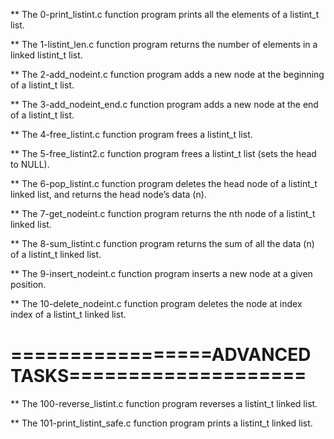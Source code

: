 ** The 0-print_listint.c function program prints all the elements of a listint_t list.

** The 1-listint_len.c function program returns the number of elements in a linked listint_t list.

** The 2-add_nodeint.c function program adds a new node at the beginning of a listint_t list.

** The 3-add_nodeint_end.c function program adds a new node at the end of a listint_t list.

** The 4-free_listint.c function program frees a listint_t list.

** The 5-free_listint2.c function program frees a listint_t list (sets the head to NULL).

** The 6-pop_listint.c function program deletes the head node of a listint_t linked list, and returns the head node’s data (n).

** The 7-get_nodeint.c function program returns the nth node of a listint_t linked list.

** The 8-sum_listint.c function program returns the sum of all the data (n) of a listint_t linked list.

** The 9-insert_nodeint.c function program inserts a new node at a given position.

** The 10-delete_nodeint.c function program deletes the node at index index of a listint_t linked list.

=================ADVANCED TASKS====================
===================================================

** The 100-reverse_listint.c function program reverses a listint_t linked list.

** The 101-print_listint_safe.c function program prints a listint_t linked list.

